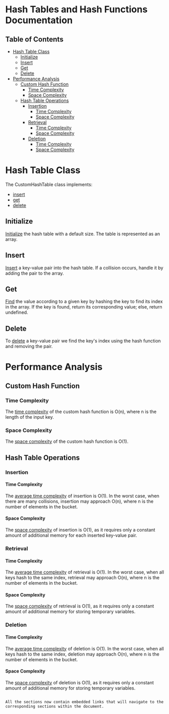 # Hash Tables and Hash Functions Documentation

## Table of Contents
- [Hash Table Class](#hash-table-class)
  - [Initialize](#initialize)
  - [Insert](#insert)
  - [Get](#get)
  - [Delete](#delete)
- [Performance Analysis](#performance-analysis)
  - [Custom Hash Function](#custom-hash-function)
    - [Time Complexity](#time-complexity)
    - [Space Complexity](#space-complexity)
  - [Hash Table Operations](#hash-table-operations)
    - [Insertion](#insertion)
      - [Time Complexity](#time-complexity-1)
      - [Space Complexity](#space-complexity-1)
    - [Retrieval](#retrieval)
      - [Time Complexity](#time-complexity-2)
      - [Space Complexity](#space-complexity-2)
    - [Deletion](#deletion)
      - [Time Complexity](#time-complexity-3)
      - [Space Complexity](#space-complexity-3)

# Hash Table Class

The CustomHashTable class implements:
- [insert](#insert)
- [get](#get)
- [delete](#delete)

## Initialize 
[Initialize](#initialize) the hash table with a default size. 
The table is represented as an array.

## Insert 
[Insert](#insert) a key-value pair into the hash table. 
If a collision occurs, handle it by adding the pair to the array.

## Get 
[Find](#get) the value according to a given key by hashing the key to find its index 
in the array. 
If the key is found, return its corresponding value; else, return undefined.

## Delete 
To [delete](#delete) a key-value pair we find the key's index using the hash function and 
removing the pair.

# Performance Analysis

## Custom Hash Function

### Time Complexity 
The [time complexity](#time-complexity) of the custom hash function is O(n), where n is the length 
of the input key.

### Space Complexity 
The [space complexity](#space-complexity) of the custom hash function is O(1).

## Hash Table Operations

### Insertion

#### Time Complexity 
The [average time complexity](#time-complexity-1) of insertion is O(1). 
In the worst case, when there are many collisions, insertion may approach O(n), 
where n is the number of elements in the bucket.

#### Space Complexity 
The [space complexity](#space-complexity-1) of insertion is O(1), as it requires only a constant amount 
of additional memory for each inserted key-value pair.

### Retrieval

#### Time Complexity 
The [average time complexity](#time-complexity-2) of retrieval is O(1). 
In the worst case, when all keys hash to the same index, retrieval may approach 
O(n), where n is the number of elements in the bucket.

#### Space Complexity 
The [space complexity](#space-complexity-2) of retrieval is O(1), as it requires only 
a constant amount of additional memory for storing temporary variables.

### Deletion

#### Time Complexity 
The [average time complexity](#time-complexity-3) of deletion is O(1). 
In the worst case, when all keys hash to the same index, deletion may approach 
O(n), where n is the number of elements in the bucket.

#### Space Complexity 
The [space complexity](#space-complexity-3) of deletion is O(1), as it requires only 
a constant amount of additional memory for storing temporary variables.
```

All the sections now contain embedded links that will navigate to the corresponding sections within the document.
